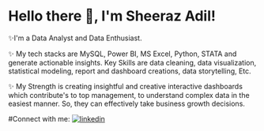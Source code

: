 # Hello there 👋, I'm Sheeraz Adil!
✨I'm a Data Analyst and Data Enthusiast.

✨ My tech stacks are MySQL, Power BI, MS Excel, Python, STATA and generate actionable insights. Key Skills are data cleaning, data visualization, statistical modeling, report and dashboard creations, data storytelling, Etc.

✨ My Strength is creating insightful and creative interactive dashboards which contribute's to top management, to understand complex data in the easiest manner. So, they can effectively take business growth decisions.


#Connect with me:
[![linkedin](https://github.com/Star007-A/Sheeraz/assets/80614763/d88435bc-50a4-4c3c-9d61-c87f540af647)](https://www.linkedin.com/in/sheeraz-adil-1257b6101/)

